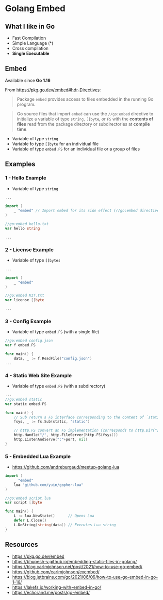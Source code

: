 # Golang Embed

## What I like in Go

* Fast Compilation
* Simple Language (*)
* Cross compilation
* **Single Executable**

## Embed

Available since **Go 1.16**

From https://pkg.go.dev/embed#hdr-Directives:

> Package `embed` provides access to files embedded in the running Go program.

> Go source files that import `embed` can use the `//go:embed` directive to initialize a variable of type `string`, `[]byte`, or `FS` with the **contents of files** read from the package directory or subdirectories at **compile time**.

* Variable of type `string`
* Variable fo type `[]byte` for an individual file
* Variable of type `embed.FS` for an individual file or a group of files

## Examples

### 1 - Hello Example

* Variable of type `string`

```go
...

import (
	_ "embed" // Import embed for its side effect (//go:embed directive)
)

//go:embed hello.txt
var hello string

...
```

### 2 - License Example

* Variable of type `[]bytes`


```go
...

import (
	_ "embed"
)

//go:embed MIT.txt
var license []byte

...
```

### 3 - Config Example

* Variable of type `embed.FS` (with a single file)

```go
//go:embed config.json
var f embed.FS

func main() {
	data, _ := f.ReadFile("config.json")
...
```

### 4 - Static Web Site Example

* Variable of type `embed.FS` (with a subdirectory)

```go
...
//go:embed static
var static embed.FS

func main() {
    // Sub return a FS interface corresponding to the content of `static`
	fsys, _ := fs.Sub(static, "static")

    // http.FS convert an FS implementation (corresponds to http.Dir("/static") of operating file system)
	http.Handle("/", http.FileServer(http.FS(fsys)))
	http.ListenAndServe(":"+port, nil)
}
```

### 5 - Embedded Lua Example

* https://github.com/andreburgaud/meetup-golang-lua

```go
import (
	_ "embed"
	lua "github.com/yuin/gopher-lua"
)

//go:embed script.lua
var script []byte

func main() {
	L := lua.NewState()      // Opens Lua
	defer L.Close()
	L.DoString(string(data)) // Executes Lua string
}
```

## Resources

* https://pkg.go.dev/embed
* https://bhupesh-v.github.io/embedding-static-files-in-golang/
* https://blog.carlmjohnson.net/post/2021/how-to-use-go-embed/
* https://github.com/carlmjohnson/exembed/
* https://blog.jetbrains.com/go/2021/06/09/how-to-use-go-embed-in-go-1-16/
* https://lakefs.io/working-with-embed-in-go/
* https://echorand.me/posts/go-embed/